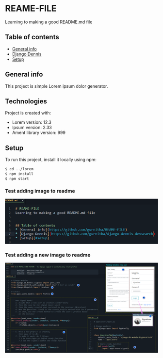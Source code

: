 # REAME-FILE
Learning to making a good README.md file


## Table of contents
* [General info](https://github.com/gurnitha/REAME-FILE)
* [Django Dennis](https://github.com/gurnitha/django-dennis-devsearch)
* [Setup](#setup)

## General info
This project is simple Lorem ipsum dolor generator.
	
## Technologies
Project is created with:
* Lorem version: 12.3
* Ipsum version: 2.33
* Ament library version: 999
	
## Setup
To run this project, install it locally using npm:

```
$ cd ../lorem
$ npm install
$ npm start
```

### Test adding image to readme
![Algorithm schema](./images/test-image.jpg)

### Test adding a new image to readme
![Algorithm schema](./images/signal.jpg)
